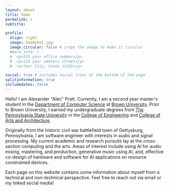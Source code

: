 ```yaml
---
layout: about
title: home
permalink: /
subtitle:

profile:
  align: right
  image: headshot.jpg
  image_circular: false # crops the image to make it circular
  #more_info: >
  #  <p>555 your office number</p>
  #  <p>123 your address street</p>
  #  <p>Your City, State 12345</p>

social: true # includes social icons at the bottom of the page
splitinformation: true
includedates: false
---
```


Hello! I am Alexander "Alec" Pratt. Currently, I am a second year master's student in the [Department of Computer Science](https://cs.brown.edu/) at [Brown University](https://www.brown.edu/). Prior to Brown University, I earned my undergraduate degrees from [The Pennsylvania State University](https://www.psu.edu/) in the [College of Engineering](https://www.engr.psu.edu/) and [College of Arts and Architecture](https://arts.psu.edu/).

Originally from the historic civil war battlefield town of Gettysburg, Pennsylvania, I am software engineer with interests in audio and signal processing. My current academic and research pursuits lay at the cross-section computing and the arts. Areas of interest include using AI for audio mixing, mastering, and production, generative music using AI, and, effective co-design of hardware and software for AI applications on resource constrained devices.

Each page on this website contains some information about myself from a technical and non-technical perspective. Feel free to reach out via email or my linked social media!